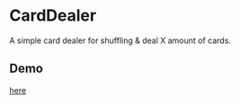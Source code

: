 # CardDealer
A simple card dealer for shuffling &amp; deal X amount of cards.

## Demo
[here](christoffee.com/cv/projects/card-dealer)
